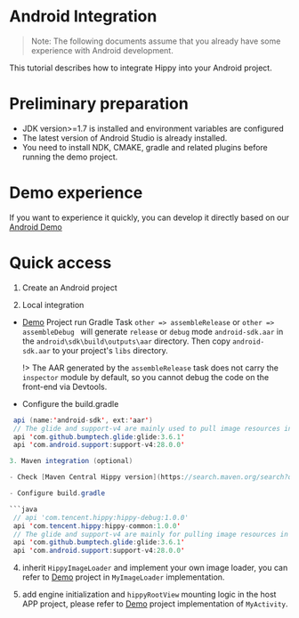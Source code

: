 # Android Integration

> Note: The following documents assume that you already have some experience with Android development.

This tutorial describes how to integrate Hippy into your Android project.

# Preliminary preparation

- JDK version>=1.7 is installed and environment variables are configured
- The latest version of Android Studio is already installed.
- You need to install NDK, CMAKE, gradle and related plugins before running the demo project.

# Demo experience

If you want to experience it quickly, you can develop it directly based on our [Android Demo](https://github.com/Tencent/Hippy/tree/master/examples/android-demo)

# Quick access

1. Create an Android project

2. Local integration

  - [Demo](//github.com/Tencent/Hippy/tree/master/examples/android-demo) Project run Gradle Task `other => assembleRelease` or `other => assembleDebug ` will generate `release` or `debug` mode `android-sdk.aar` in the `android\sdk\build\outputs\aar` directory. Then  copy `android-sdk.aar` to your project's `libs` directory.

    !> The AAR generated by the `assembleRelease` task does not carry the `inspector` module by default, so you cannot debug the code on the front-end via Devtools.

  - Configure the build.gradle

   ```java
    api (name:'android-sdk', ext:'aar')
    // The glide and support-v4 are mainly used to pull image resources in the demo, but you can also use your own triple library to handle image requests.
    api 'com.github.bumptech.glide:glide:3.6.1'
    api 'com.android.support:support-v4:28.0.0'

3. Maven integration (optional)

  - Check [Maven Central Hippy version](https://search.maven.org/search?q=com.tencent.hippy), where `hippy-common` is the `release` version (does not carry `inspector`) and `hippy-debug` is the `debug` version

  - Configure build.gradle

   ```java
    // api 'com.tencent.hippy:hippy-debug:1.0.0'
    api 'com.tencent.hippy:hippy-common:1.0.0'
    // The glide and support-v4 are mainly for pulling image resources in the demo, but you can use your own third-party library to handle image requests.
    api 'com.github.bumptech.glide:glide:3.6.1'
    api 'com.android.support:support-v4:28.0.0'
   ```

4. inherit `HippyImageLoader` and implement your own image loader, you can refer to [Demo](//github.com/Tencent/Hippy/tree/master/examples/android-demo) project in `MyImageLoader` implementation.

5. add engine initialization and `hippyRootView` mounting logic in the host APP project, please refer to [Demo](//github.com/Tencent/Hippy/tree/master/examples/android-demo) project implementation of `MyActivity`.
